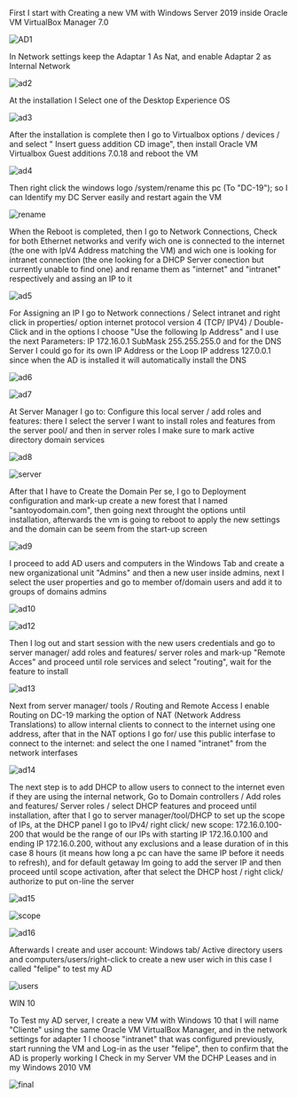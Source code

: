 First I start with Creating a new VM with Windows Server 2019 inside Oracle VM VirtualBox Manager 7.0

![AD1](https://github.com/user-attachments/assets/5e4f8a17-b8e8-4d49-b7cd-3901132476ff)


In Network settings keep the Adaptar 1 As Nat, and enable Adaptar 2 as Internal Network

![ad2](https://github.com/user-attachments/assets/1c6af267-667d-4058-abbf-68a9e25c3142)


At the installation I Select one of the Desktop Experience OS

![ad3](https://github.com/user-attachments/assets/14629688-7fa8-4a26-a3d9-7e92e90564fd)

After the installation is complete then I go to Virtualbox options / devices / and select " Insert guess addition CD image", then install Oracle VM Virtualbox Guest additions 7.0.18 and reboot the VM

![ad4](https://github.com/user-attachments/assets/a529122f-d96b-4ca1-b601-9b49e63caba4)


Then right click the windows logo /system/rename this pc (To "DC-19"); so I can Identify my DC Server easily and restart again the VM

![rename](https://github.com/user-attachments/assets/1c1a4ef8-9297-4c79-97d5-ff1a84953184)

When the Reboot is completed, then I go to Network Connections, Check for both Ethernet networks and verify wich one is connected to the internet (the one with IpV4 Address matching the VM) and wich one is looking for intranet connection (the one looking for a DHCP Server conection but currently unable to find one) and rename them as "internet" and "intranet" respectively and assing an IP to it

![ad5](https://github.com/user-attachments/assets/d718d2dc-e5c5-44de-9700-d98fffc9eae9)


For Assigning an IP I go to Network connections / Select intranet and right click in properties/ option internet protocol version 4 (TCP/ IPV4) / Double-Click and in the options I choose "Use the following Ip Address" and I use the next Parameters: IP 172.16.0.1 SubMask 255.255.255.0 and for the DNS Server I could go for its own IP Address or the Loop IP address 127.0.0.1 since when the AD is installed it will automatically install the DNS

![ad6](https://github.com/user-attachments/assets/586c917c-79b4-4486-9114-c0fe26772395)

![ad7](https://github.com/user-attachments/assets/0cdfb0cd-4f67-49fa-965b-e4f808c404ea)




At Server Manager I go to: Configure this local server / add roles and features: there I select the server I want to install roles and features from the server pool/ and then in server roles I make sure to mark active directory domain services 

![ad8](https://github.com/user-attachments/assets/591c1a8b-f2fd-4743-98c8-bc8c8e47543b)

![server](https://github.com/user-attachments/assets/0d351bb0-8b80-4b61-9be9-c4b97fcdd0f5)



After that I have to Create the Domain Per se, I go to Deployment configuration and mark-up create a new forest that I named "santoyodomain.com", then going next throught the options until installation, afterwards the vm is going to reboot to apply the new settings and the domain can be seem from the start-up screen

![ad9](https://github.com/user-attachments/assets/001655e6-2ec2-4455-bf1c-1f78d85fff42)

I proceed to add AD users and computers in the Windows Tab and create a new organizational unit "Admins" and then a new user inside admins, next I select the user properties and go to member of/domain users and add it to groups of domains admins

![ad10](https://github.com/user-attachments/assets/32566011-df8c-4081-b467-5327228a6aef)

![ad12](https://github.com/user-attachments/assets/3b0e76b1-7680-4859-84d7-2423e4db8044)

Then I log out and start session with the new users credentials and go to server manager/ add roles and features/ server roles and mark-up "Remote Acces" and proceed until role services and select "routing", wait for the feature to install

![ad13](https://github.com/user-attachments/assets/96a70450-efea-4e0c-a7cd-85d4bc8353d9)


Next from server manager/ tools / Routing and Remote Access I enable Routing on DC-19 marking the option of NAT (Network Address Translations) to allow internal clients to connect to the internet using one address, after that in the NAT options I go for/ use this public interfase to connect to the internet: and select the one I named "intranet" from the network interfases

![ad14](https://github.com/user-attachments/assets/3ba14721-879c-415e-b74b-136d600bf2c3)


The next step is to add DHCP to allow users to connect to the internet even if they are using the internal network, Go to Domain controllers / Add roles and features/ Server roles / select DHCP features and proceed until installation, after that I go to server manager/tool/DHCP to set up the scope of IPs, at the DHCP panel I go to IPv4/ right click/ new scope: 172.16.0.100-200 that would be the range of our IPs with starting IP 172.16.0.100 and ending IP 172.16.0.200, without any exclusions and a lease duration of in this case 8 hours (it means how long a pc can have the same IP before it needs to refresh), and for default getaway Im going to add the server IP and then proceed until scope activation, after that select the DHCP host / right click/ authorize to put on-line the server

![ad15](https://github.com/user-attachments/assets/396459e1-f2dc-41dd-8c78-04635342ae2e)

![scope](https://github.com/user-attachments/assets/b2d984ad-3f70-4c1f-9100-c11185b9b8cb)

![ad16](https://github.com/user-attachments/assets/f1b23cb1-8b92-4793-a657-b65f283e5443)


Afterwards I create and user account: Windows tab/ Active directory users and computers/users/right-click to create a new user wich in this case I called "felipe" to test my AD

![users](https://github.com/user-attachments/assets/0ffd5bf7-be4c-4a4b-8089-eb741bdfec5c)


WIN 10

To Test my AD server, I create a new VM with Windows 10 that I will name "Cliente" using the same Oracle VM VirtualBox Manager, and in the network settings for adapter 1 I choose "intranet" that was configured previously, start running the VM and Log-in as the user "felipe", then to confirm that the AD is properly working I Check in my Server VM the DCHP Leases and in my Windows 2010 VM

![final](https://github.com/user-attachments/assets/af19268e-7e63-4104-9a16-d9689f0587ac)



